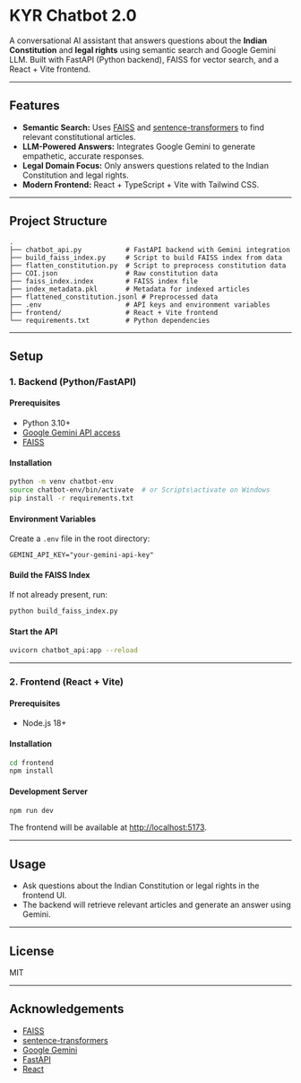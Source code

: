 # KYR Chatbot 2.0

A conversational AI assistant that answers questions about the **Indian Constitution** and **legal rights** using semantic search and Google Gemini LLM. Built with FastAPI (Python backend), FAISS for vector search, and a React + Vite frontend.

---

## Features

- **Semantic Search:** Uses [FAISS](https://github.com/facebookresearch/faiss) and [sentence-transformers](https://www.sbert.net/) to find relevant constitutional articles.
- **LLM-Powered Answers:** Integrates Google Gemini to generate empathetic, accurate responses.
- **Legal Domain Focus:** Only answers questions related to the Indian Constitution and legal rights.
- **Modern Frontend:** React + TypeScript + Vite with Tailwind CSS.

---

## Project Structure

```
.
├── chatbot_api.py           # FastAPI backend with Gemini integration
├── build_faiss_index.py     # Script to build FAISS index from data
├── flatten_constitution.py  # Script to preprocess constitution data
├── COI.json                 # Raw constitution data
├── faiss_index.index        # FAISS index file
├── index_metadata.pkl       # Metadata for indexed articles
├── flattened_constitution.jsonl # Preprocessed data
├── .env                     # API keys and environment variables
├── frontend/                # React + Vite frontend
└── requirements.txt         # Python dependencies
```

---

## Setup

### 1. Backend (Python/FastAPI)

#### Prerequisites

- Python 3.10+
- [Google Gemini API access](https://ai.google.dev/)
- [FAISS](https://github.com/facebookresearch/faiss)

#### Installation

```sh
python -m venv chatbot-env
source chatbot-env/bin/activate  # or Scripts\activate on Windows
pip install -r requirements.txt
```

#### Environment Variables

Create a `.env` file in the root directory:

```
GEMINI_API_KEY="your-gemini-api-key"
```

#### Build the FAISS Index

If not already present, run:

```sh
python build_faiss_index.py
```

#### Start the API

```sh
uvicorn chatbot_api:app --reload
```

---

### 2. Frontend (React + Vite)

#### Prerequisites

- Node.js 18+

#### Installation

```sh
cd frontend
npm install
```

#### Development Server

```sh
npm run dev
```

The frontend will be available at [http://localhost:5173](http://localhost:5173).

---

## Usage

- Ask questions about the Indian Constitution or legal rights in the frontend UI.
- The backend will retrieve relevant articles and generate an answer using Gemini.

---

## License

MIT

---

## Acknowledgements

- [FAISS](https://github.com/facebookresearch/faiss)
- [sentence-transformers](https://www.sbert.net/)
- [Google Gemini](https://ai.google.dev/)
- [FastAPI](https://fastapi.tiangolo.com/)
- [React](https://react.dev/)
